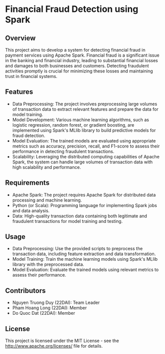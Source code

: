 # Financial Fraud Detection using Spark
## Overview
This project aims to develop a system for detecting financial fraud in payment services using Apache Spark. Financial fraud is a significant issue in the banking and financial industry, leading to substantial financial losses and damages to both businesses and customers. Detecting fraudulent activities promptly is crucial for minimizing these losses and maintaining trust in financial systems.

## Features
- Data Preprocessing: The project involves preprocessing large volumes of transaction data to extract relevant features and prepare the data for model training.
- Model Development: Various machine learning algorithms, such as logistic regression, random forest, or gradient boosting, are implemented using Spark's MLlib library to build predictive models for fraud detection.
- Model Evaluation: The trained models are evaluated using appropriate metrics such as accuracy, precision, recall, and F1-score to assess their performance in detecting fraudulent transactions.
- Scalability: Leveraging the distributed computing capabilities of Apache Spark, the system can handle large volumes of transaction data with high scalability and performance.
## Requirements
- Apache Spark: The project requires Apache Spark for distributed data processing and machine learning.
- Python (or Scala): Programming language for implementing Spark jobs and data analysis.
- Data: High-quality transaction data containing both legitimate and fraudulent transactions for model training and testing.
## Usage
- Data Preprocessing: Use the provided scripts to preprocess the transaction data, including feature extraction and data transformation.
- Model Training: Train the machine learning models using Spark's MLlib library with the preprocessed data.
- Model Evaluation: Evaluate the trained models using relevant metrics to assess their performance.
## Contributors
- Nguyen Truong Duy (22DAI): Team Leader
- Pham Hoang Long (22DAI): Member
- Do Quoc Dat (22DAI): Member
## License
This project is licensed under the MIT License - see the http://www.apache.org/licenses/ file for details.
